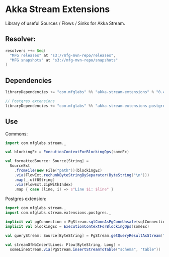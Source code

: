 # Akka Stream Extensions
Library of useful Sources / Flows / Sinks for Akka Stream.

## Resolver:
```scala
resolvers ++= Seq(
  "MFG releases" at "s3://mfg-mvn-repo/releases",
  "MFG snapshots" at "s3://mfg-mvn-repo/snapshots"
)
```

## Dependencies
```scala
libraryDependencies += "com.mfglabs" %% "akka-stream-extensions" % "0.4-SNAPSHOT"

// Postgres extensions
libraryDependencies += "com.mfglabs" %% "akka-stream-extensions-postgres" % "0.4-SNAPSHOT"
```

## Use

Commons:

```scala
import com.mfglabs.stream._

val blockingEc = ExecutionContextForBlockingOps(someEc)

val formattedSource: Source[String] = 
  SourceExt
    .fromFile(new File("path"))(blockingEc)
    .via(FlowExt.rechunkByteStringBySeparator(ByteString("\n")))
    .map(_.utf8String)
    .via(FlowExt.zipWithIndex)
    .map { case (line, i) => s"Line $i: $line" }
```

Postgres extension:

```scala
import com.mfglabs.stream._
import com.mfglabs.stream.extensions.postgres._

implicit val pgConnection = PgStream.sqlConnAsPgConnUnsafe(sqlConnection)
implicit val blockingEc = ExecutionContextForBlockingOps(someEc)

val queryStream: Source[ByteString] = PgStream.getQueryResultAsStream("select a, b, c from table")

val streamOfNbInsertLines: Flow[ByteString, Long] = 
  someLineStream.via(PgStream.insertStreamToTable("schema", "table"))
```